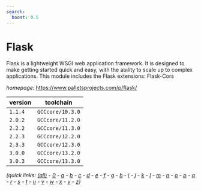 ```yaml
---
search:
  boost: 0.5
---
```

# Flask

Flask is a lightweight WSGI web application framework. It is designed to make getting started quick and easy, with the ability to scale up to complex applications. This module includes the Flask extensions: Flask-Cors

*homepage*: <https://www.palletsprojects.com/p/flask/>

version | toolchain
--------|----------
``1.1.4`` | ``GCCcore/10.3.0``
``2.0.2`` | ``GCCcore/11.2.0``
``2.2.2`` | ``GCCcore/11.3.0``
``2.2.3`` | ``GCCcore/12.2.0``
``2.3.3`` | ``GCCcore/12.3.0``
``3.0.0`` | ``GCCcore/13.2.0``
``3.0.3`` | ``GCCcore/13.3.0``


*(quick links: [(all)](../index.md) - [0](../0/index.md) - [a](../a/index.md) - [b](../b/index.md) - [c](../c/index.md) - [d](../d/index.md) - [e](../e/index.md) - [f](../f/index.md) - [g](../g/index.md) - [h](../h/index.md) - [i](../i/index.md) - [j](../j/index.md) - [k](../k/index.md) - [l](../l/index.md) - [m](../m/index.md) - [n](../n/index.md) - [o](../o/index.md) - [p](../p/index.md) - [q](../q/index.md) - [r](../r/index.md) - [s](../s/index.md) - [t](../t/index.md) - [u](../u/index.md) - [v](../v/index.md) - [w](../w/index.md) - [x](../x/index.md) - [y](../y/index.md) - [z](../z/index.md))*

